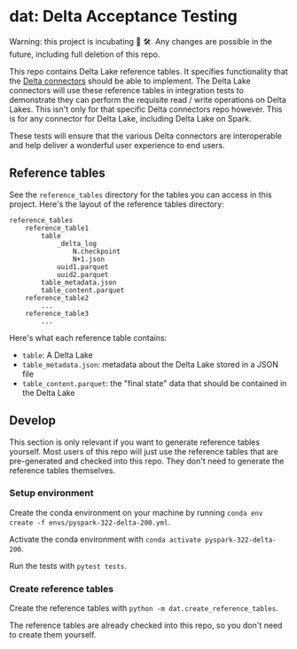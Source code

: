 # dat: Delta Acceptance Testing

Warning: this project is incubating 🚧 🛠.  Any changes are possible in the future, including full deletion of this repo.

This repo contains Delta Lake reference tables.  It specifies functionality that the [Delta connectors](https://github.com/delta-io/connectors) should be able to implement.  The Delta Lake connectors will use these reference tables in integration tests to demonstrate they can perform the requisite read / write operations on Delta Lakes.  This isn't only for that specific Delta connectors repo however.  This is for any connector for Delta Lake, including Delta Lake on Spark.

These tests will ensure that the various Delta connectors are interoperable and help deliver a wonderful user experience to end users.

## Reference tables

See the `reference_tables` directory for the tables you can access in this project.  Here's the layout of the reference tables directory:

```
reference_tables
    reference_table1
        table
            _delta_log
                N.checkpoint
                N+1.json
            uuid1.parquet
            uuid2.parquet
        table_metadata.json
        table_content.parquet
    reference_table2
        ...
    reference_table3
        ...
```

Here's what each reference table contains:

* `table`: A Delta Lake
* `table_metadata.json`: metadata about the Delta Lake stored in a JSON file
* `table_content.parquet`: the "final state" data that should be contained in the Delta Lake

## Develop

This section is only relevant if you want to generate reference tables yourself.  Most users of this repo will just use the reference tables that are pre-generated and checked into this repo.  They don't need to generate the reference tables themselves.

### Setup environment

Create the conda environment on your machine by running `conda env create -f envs/pyspark-322-delta-200.yml`.

Activate the conda environment with `conda activate pyspark-322-delta-200`.

Run the tests with `pytest tests`.

### Create reference tables

Create the reference tables with `python -m dat.create_reference_tables`.

The reference tables are already checked into this repo, so you don't need to create them yourself.
